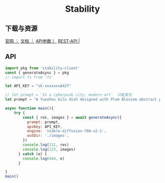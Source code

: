 # <center>Stability</center>

## 下载与资源
[官网 ｜](https://stability.ai/) 
[文档 ｜](https://platform.stability.ai)
[API参数 ｝](./parameter.md)
[REST-API |](https://api.stability.ai/docs)

## API
```js
import pkg from 'stability-client'
const { generateAsync } = pkg
// import fs from 'fs'

let API_KEY = "sk-xxxxxxsA42f"  

// let prompt = `In a cyberpunk city, modern art`  只能英文
let prompt = "A Yuezhou kiln dish designed with Plum Blossom abstract patterns,Rococo "

async function main(){
    try {
        const { res, images } = await generateAsync({
          prompt: prompt,
          apiKey: API_KEY,
          engine: 'stable-diffusion-768-v2-1', 
          outDir: './images',
        })
        console.log(111, res)
        console.log(123, images)
      } catch (e) {
        console.log(444, e)
      }

}
main()
```



